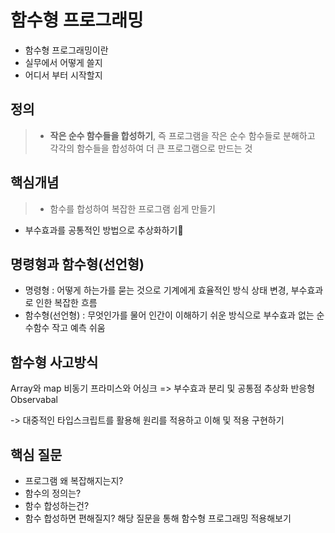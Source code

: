 # 함수형 프로그래밍
- 함수형 프로그래밍이란
- 실무에서 어떻게 쓸지
- 어디서 부터 시작할지
 
 
## 정의
 > - **작은 순수 함수들을 합성하기**, 즉 프로그램을 작은 순수 함수들로 분해하고 각각의 함수들을 합성하여 더 큰 프로그램으로 만드는 것
 
 
 ## 핵심개념
> - 함수를 합성하여 복잡한 프로그램 쉽게 만들기
 - 부수효과를 공통적인 방법으로 추상화하기
 
 ## 명령형과 함수형(선언형)
 
 - 명령형 : 어떻게 하는가를 묻는 것으로 기계에게 효율적인 방식 상태 변경, 부수효과로 인한 복잡한 흐름
 - 함수형(선언형) : 무엇인가를 물어 인간이 이해하기 쉬운 방식으로 부수효과 없는 순수함수 작고 예측 쉬움

## 함수형 사고방식
Array와 map
비동기 프라미스와 어싱크 => 부수효과 분리 및 공통점 추상화
반응형 Observabal

-> 대중적인 타입스크립트를 활용해 원리를 적용하고 이해 및 적용 구현하기

## 핵심 질문
- 프로그램 왜 복잡해지는지?
- 함수의 정의는?
- 함수 합성하는건?
- 함수 합성하면 편해질지?
해당 질문을 통해 함수형 프로그래밍 적용해보기